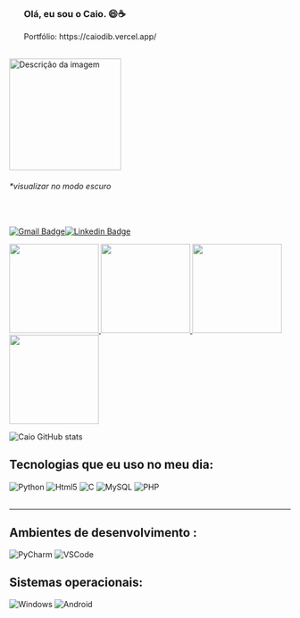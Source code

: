 <div style="margin-left: 26px">
  <h3>Olá, eu sou o Caio. 😄☕️</h3>
Portfólio: https://caiodib.vercel.app/
</div>

<br>

<p align="left">
  <a href="http://gru.ifsp.edu.br/index.php/superiores/tecnologia-em-analise-e-desenvolvimento-de-sistemas.html">
    <img src="https://i.imgur.com/mh85fcU.png" alt="Descrição da imagem" width="200"/>
  </a>
</p>

###### *visualizar no modo escuro

<br>

[![Gmail Badge](https://img.shields.io/badge/-Gmail-red?style=flat&logo=Gmail&logoColor=white)](mailto:caio.dib@aluno.ifsp.edu.br)[![Linkedin Badge](https://img.shields.io/badge/LinkedIn-0077B5?style=for-the-badge&logo=linkedin&logoColor=white)](https://www.linkedin.com/in/caio-dib-673482264/)




<a href="https://github.com/dib10#gh-light-mode-only">
        <img height="160em" src="https://github-readme-stats.vercel.app/api/top-langs/?username=dib10&layout=compact&count_private=true&theme=graywhite&show" />
        <img height="160em" src="https://github-readme-streak-stats.herokuapp.com?user=dib10&theme=graywhite&locale=pt_BR" />
    </a>
    <a href="https://github.com/dib10#gh-dark-mode-only">
        <img height="160em" src="https://github-readme-stats.vercel.app/api/top-langs/?username=dib10&layout=compact&count_private=true&theme=gotham&show" />
        <img height="160em" src="https://github-readme-streak-stats.herokuapp.com?user=dib10&theme=gotham&locale=pt_BR" />
    </a>



![Caio GitHub stats](https://github-readme-stats.vercel.app/api?username=dib10&show_icons=true&theme=gotham)


## Tecnologias que eu uso no meu dia:

<div style="display: inline_block"> 
  <img align="center" alt="Python" src="https://img.shields.io/badge/Python-3776AB?style=for-the-badge&logo=python&logoColor=white">
  <img align="center" alt="Html5" src="https://img.shields.io/badge/HTML5-E34F26?style=for-the-badge&logo=html5&logoColor=white">
  <img align="center" alt="C" src="https://img.shields.io/badge/C-00599C?style=for-the-badge&logo=c&logoColor=white">
  <img align="center" alt="MySQL" src="https://img.shields.io/badge/mysql-%2300f.svg?style=for-the-badge&logo=mysql&logoColor=white">
  <img align="center" alt="PHP" src="https://img.shields.io/badge/PHP-777BB4?style=for-the-badge&logo=php&logoColor=white">



</div>
<br>
<hr>

## Ambientes de desenvolvimento :

![PyCharm](https://img.shields.io/badge/PyCharm-000000.svg?&style=for-the-badge&logo=PyCharm&logoColor=white)
![VSCode](https://img.shields.io/badge/Visual_Studio-5C2D91?style=for-the-badge&logo=visual%20studio&logoColor=white)

## Sistemas operacionais:

![Windows](https://img.shields.io/badge/Windows-0078D6?style=for-the-badge&logo=windows&logoColor=white)
![Android](https://img.shields.io/badge/Android-3DDC84?style=for-the-badge&logo=android&logoColor=white)



